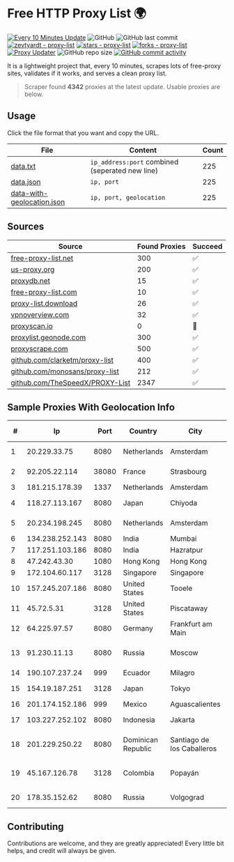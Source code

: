 
# Free HTTP Proxy List 🌍

[![Every 10 Minutes Update](https://github.com/mertguvencli/http-proxy-list/actions/workflows/main.yml/badge.svg?branch=main)](https://github.com/mertguvencli/http-proxy-list/actions/workflows/main.yml)
![GitHub](https://img.shields.io/github/license/mertguvencli/http-proxy-list)
![GitHub last commit](https://img.shields.io/github/last-commit/mertguvencli/http-proxy-list)
[![zevtyardt - proxy-list](https://img.shields.io/static/v1?label=zevtyardt&message=proxy-list&color=blue&logo=github)](https://github.com/zevtyardt/proxy-list "Go to GitHub repo")
[![stars - proxy-list](https://img.shields.io/github/stars/zevtyardt/proxy-list?style=social)](https://github.com/zevtyardt/proxy-list)
[![forks - proxy-list](https://img.shields.io/github/forks/zevtyardt/proxy-list?style=social)](https://github.com/zevtyardt/proxy-list)
[![Proxy Updater](https://github.com/zevtyardt/proxy-list/workflows/Proxy%20Updater/badge.svg)](https://github.com/zevtyardt/proxy-list/actions?query=workflow:"Proxy+Updater")
![GitHub repo size](https://img.shields.io/github/repo-size/zevtyardt/proxy-list)
[![GitHub commit activity](https://img.shields.io/github/commit-activity/m/zevtyardt/proxy-list?logo=commits)](https://github.com/zevtyardt/proxy-list/commits/main)

It is a lightweight project that, every 10 minutes, scrapes lots of free-proxy sites, validates if it works, and serves a clean proxy list.

> Scraper found **4342** proxies at the latest update. Usable proxies are below.

## Usage

Click the file format that you want and copy the URL.

|File|Content|Count|
|----|-------|-----|
|[data.txt](https://raw.githubusercontent.com/mertguvencli/http-proxy-list/main/proxy-list/data.txt)|`ip_address:port` combined (seperated new line)|225|
|[data.json](https://raw.githubusercontent.com/mertguvencli/http-proxy-list/main/proxy-list/data.json)|`ip, port`|225|
|[data-with-geolocation.json](https://raw.githubusercontent.com/mertguvencli/http-proxy-list/main/proxy-list/data-with-geolocation.json)|`ip, port, geolocation`|225|

## Sources

|Source|Found Proxies|Succeed|
|------|-------------|-------|
|[free-proxy-list.net](https://free-proxy-list.net)|300|✅|
|[us-proxy.org](https://www.us-proxy.org)|200|✅|
|[proxydb.net](http://proxydb.net)|15|✅|
|[free-proxy-list.com](https://free-proxy-list.com/?page=&port=&type%5B%5D=http&type%5B%5D=https&up_time=0&search=Search)|10|✅|
|[proxy-list.download](https://www.proxy-list.download/HTTP)|26|✅|
|[vpnoverview.com](https://vpnoverview.com/privacy/anonymous-browsing/free-proxy-servers)|32|✅|
|[proxyscan.io](https://www.proxyscan.io)|0|🚫|
|[proxylist.geonode.com](https://proxylist.geonode.com/api/proxy-list?limit=300&page=1&sort_by=lastChecked&sort_type=desc&protocols=http,https)|300|✅|
|[proxyscrape.com](https://api.proxyscrape.com/v2/?request=displayproxies&protocol=http&timeout=10000&country=all&ssl=all&anonymity=all)|500|✅|
|[github.com/clarketm/proxy-list](https://raw.githubusercontent.com/clarketm/proxy-list/master/proxy-list-raw.txt)|400|✅|
|[github.com/monosans/proxy-list](https://raw.githubusercontent.com/monosans/proxy-list/main/proxies/http.txt)|212|✅|
|[github.com/TheSpeedX/PROXY-List](https://raw.githubusercontent.com/TheSpeedX/PROXY-List/master/http.txt)|2347|✅|


## Sample Proxies With Geolocation Info

|#|Ip|Port|Country|City|Internet Service Provider|
|-|--|----|-------|----|-------------------------|
|1|20.229.33.75|8080|Netherlands|Amsterdam|Microsoft Corporation|
|2|92.205.22.114|38080|France|Strasbourg|GD MASS Network|
|3|181.215.178.39|1337|Netherlands|Amsterdam|NovoServe B.V.|
|4|118.27.113.167|8080|Japan|Chiyoda|GMO Internet, Inc.|
|5|20.234.198.245|8080|Netherlands|Amsterdam|Microsoft Corporation|
|6|134.238.252.143|8080|India|Mumbai|Google LLC|
|7|117.251.103.186|8080|India|Hazratpur|BSNL Internet|
|8|47.242.43.30|1080|Hong Kong|Hong Kong|Alibaba.com LLC|
|9|172.104.60.117|3128|Singapore|Singapore|Linode, LLC|
|10|157.245.207.186|8080|United States|Tooele|DigitalOcean, LLC|
|11|45.72.5.31|3128|United States|Piscataway|Server Mania Inc|
|12|64.225.97.57|8080|Germany|Frankfurt am Main|DigitalOcean, LLC|
|13|91.230.11.13|8080|Russia|Moscow|Optima Communications, LLC|
|14|190.107.237.24|999|Ecuador|Milagro|CINECABLE TV|
|15|154.19.187.251|3128|Japan|Tokyo|Cogent Communications|
|16|201.174.152.186|999|Mexico|Aguascalientes|Transtelco Inc|
|17|103.227.252.102|8080|Indonesia|Jakarta|PT Raja Mitra Informatika|
|18|201.229.250.22|8080|Dominican Republic|Santiago de los Caballeros|Compañía Dominicana de Teléfonos S. A.|
|19|45.167.126.78|3128|Colombia|Popayán|Sepcom Comunicaciones SAS|
|20|178.35.152.62|8080|Russia|Volgograd|Volgograd Electro Svyaz|



## Contributing

Contributions are welcome, and they are greatly appreciated! Every
little bit helps, and credit will always be given.

